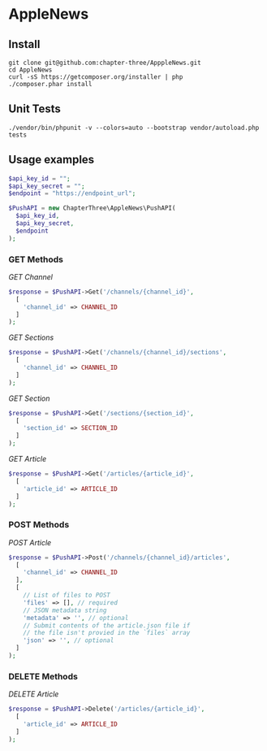 # AppleNews

## Install

```shell
git clone git@github.com:chapter-three/ApppleNews.git
cd AppleNews
curl -sS https://getcomposer.org/installer | php
./composer.phar install
```

## Unit Tests

```shell
./vendor/bin/phpunit -v --colors=auto --bootstrap vendor/autoload.php tests
```

## Usage examples

```php
$api_key_id = "";
$api_key_secret = "";
$endpoint = "https://endpoint_url";

$PushAPI = new ChapterThree\AppleNews\PushAPI(
  $api_key_id,
  $api_key_secret,
  $endpoint
);
```

### GET Methods

*GET Channel*

```php
$response = $PushAPI->Get('/channels/{channel_id}',
  [
    'channel_id' => CHANNEL_ID
  ]
);
```

*GET Sections*

```php
$response = $PushAPI->Get('/channels/{channel_id}/sections',
  [
    'channel_id' => CHANNEL_ID
  ]
);
```

*GET Section*

```php
$response = $PushAPI->Get('/sections/{section_id}',
  [
    'section_id' => SECTION_ID
  ]
);
```

*GET Article*

```php
$response = $PushAPI->Get('/articles/{article_id}',
  [
    'article_id' => ARTICLE_ID
  ]
);
```

### POST Methods

*POST Article*

```php
$response = $PushAPI->Post('/channels/{channel_id}/articles',
  [
    'channel_id' => CHANNEL_ID
  ],
  [
    // List of files to POST
    'files' => [], // required
    // JSON metadata string
    'metadata' => '', // optional
    // Submit contents of the article.json file if
    // the file isn't provied in the `files` array
    'json' => '', // optional
  ]
);
```

### DELETE Methods

*DELETE Article*

```php
$response = $PushAPI->Delete('/articles/{article_id}',
  [
    'article_id' => ARTICLE_ID
  ]
);
```
